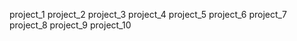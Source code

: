 project_1
project_2
project_3
project_4
project_5
project_6
project_7
project_8
project_9
project_10
